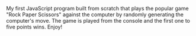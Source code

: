 My first JavaScript program built from scratch that plays the popular game "Rock Paper Scissors" against the computer by randomly generating the computer's move. The game is played from the console and the first one to five points wins. Enjoy!